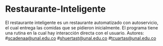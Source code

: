 # Restaurante-Inteligente
El restaurante inteligente es un restaurante automatizado con autoservicio, el cual entrega las comidas que se pidieron inicialmente. El programa tiene una rutina en la cual hay interacción directa con el usuario.
Autores: 
#scadenaa@unal.edu.co
#shuertast@unal.edu.co
#tcuartas@unal.edu.co
